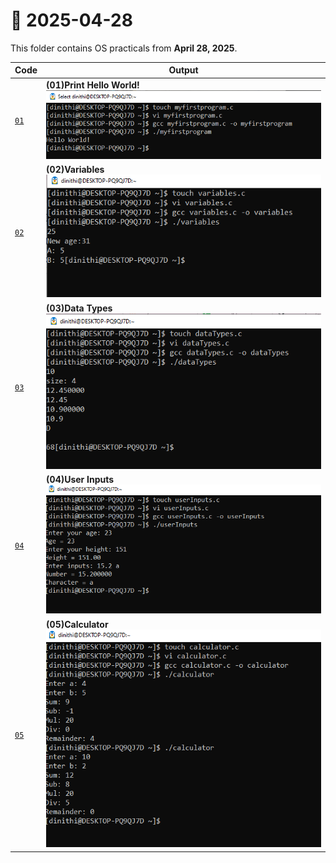 # 📅 2025-04-28

This folder contains OS practicals from **April 28, 2025**.

| Code  | Output |
|------|------|
| [`01`](./Codes/01.txt)  | **(01)Print Hello World!** <br> ![01](./Outputs/1.png)|
| [`02`](./Codes/02.txt)  | **(02)Variables** <br> ![01](./Outputs/2.png)|
| [`03`](./Codes/03.txt)  | **(03)Data Types** <br> ![01](./Outputs/3.png)|
| [`04`](./Codes/04.txt)  | **(04)User Inputs** <br> ![01](./Outputs/4.png)|
| [`05`](./Codes/calculator.txt)  | **(05)Calculator** <br> ![01](./Outputs/5.png)|
